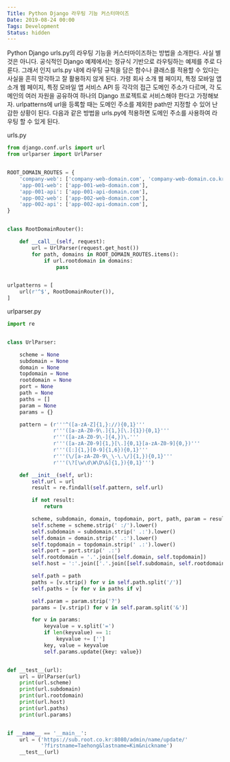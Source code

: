 ```yaml
---
Title: Python Django 라우팅 기능 커스터마이즈
Date: 2019-08-24 00:00
Tags: Development
Status: hidden
---
```



Python Django urls.py의 라우팅 기능을 커스터마이즈하는 방법을 소개한다. 사실 별것은 아니다. 공식적인 Django 예제에서는 정규식 기반으로 라우팅하는 예제를 주로 다룬다. 그래서 인지 urls.py 내에 라우팅 규칙을 담은 함수나 클래스를 적용할 수 있다는 사실을 흔히 망각하고 잘 활용하지 않게 된다. 가령 회사 소개 웹 페이지, 특정 모바일 앱 소개 웹 페이지, 특정 모바일 앱 서비스 API 등 각각의 접근 도메인 주소가 다르며, 각 도메인의 여러 자원을 공유하여 하나의 Django 프로젝트로 서비스해야 한다고 가정해보자. urlpatterns에 url을 등록할 때는 도메인 주소를 제외한 path만 지정할 수 있어 난감한 상황이 된다. 다음과 같은 방법을 urls.py에 적용하면 도메인 주소를 사용하여 라우팅 할 수 있게 된다.

urls.py

```python
from django.conf.urls import url
from urlparser import UrlParser


ROOT_DOMAIN_ROUTES = {
    'company-web': ['company-web-domain.com', 'company-web-domain.co.kr'],
    'app-001-web': ['app-001-web-domain.com'],
    'app-001-api': ['app-001-api-domain.com'],
    'app-002-web': ['app-002-web-domain.com'],
    'app-002-api': ['app-002-api-domain.com'],
}


class RootDomainRouter():

    def __call__(self, request):
        url = UrlParser(request.get_host())
        for path, domains in ROOT_DOMAIN_ROUTES.items():
            if url.rootdomain in domains:
                pass


urlpatterns = [
    url(r'^$', RootDomainRouter()),
]
```

urlparser.py

```python
import re


class UrlParser:

    scheme = None
    subdomain = None
    domain = None
    topdomain = None
    rootdomain = None
    port = None
    path = None
    paths = []
    param = None
    params = {}

    pattern = (r'''^([a-zA-Z]{1,}://){0,1}'''
               r'''([a-zA-Z0-9\.]{1,}[\.]{1}){0,1}'''
               r'''([a-zA-Z0-9\-]{4,})\.'''
               r'''([a-zA-Z0-9]{1,}[\.]{0,1}[a-zA-Z0-9]{0,})'''
               r'''([:]{1,}[0-9]{1,6}){0,1}'''
               r'''(\/[a-zA-Z0-9\_\-\.\/]{1,}){0,1}'''
               r'''(\?[\w\d\W\D\&]{1,}){0,1}''')

    def __init__(self, url):
        self.url = url
        result = re.findall(self.pattern, self.url)

        if not result:
            return

        scheme, subdomain, domain, topdomain, port, path, param = result[0]
        self.scheme = scheme.strip(' :/').lower()
        self.subdomain = subdomain.strip(' .:').lower()
        self.domain = domain.strip(' .:').lower()
        self.topdomain = topdomain.strip(' .:').lower()
        self.port = port.strip(' .:')
        self.rootdomain = '.'.join([self.domain, self.topdomain])
        self.host = ':'.join(['.'.join([self.subdomain, self.rootdomain]), self.port])

        self.path = path
        paths = [v.strip() for v in self.path.split('/')]
        self.paths = [v for v in paths if v]

        self.param = param.strip('?')
        params = [v.strip() for v in self.param.split('&')]

        for v in params:
            keyvalue = v.split('=')
            if len(keyvalue) == 1:
                keyvalue += ['']
            key, value = keyvalue
            self.params.update({key: value})


def __test__(url):
    url = UrlParser(url)
    print(url.scheme)
    print(url.subdomain)
    print(url.rootdomain)
    print(url.host)
    print(url.paths)
    print(url.params)


if __name__ == '__main__':
    url = ('https://sub.root.co.kr:8080/admin/name/update/'
           '?firstname=Taehong&lastname=Kim&nickname')
    __test__(url)

```